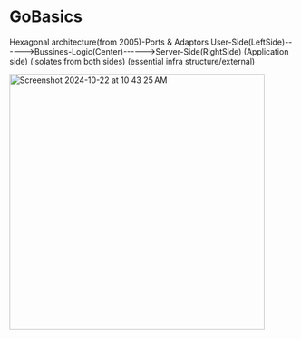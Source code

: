 # GoBasics
Hexagonal architecture(from 2005)-Ports & Adaptors
User-Side(LeftSide)------>Bussines-Logic(Center)------>Server-Side(RightSide)
(Application side)      (isolates from both sides)     (essential infra structure/external)
            
<img width="450" alt="Screenshot 2024-10-22 at 10 43 25 AM" src="https://github.com/user-attachments/assets/2d07bdb9-a964-4825-b543-39a979b8c235">
